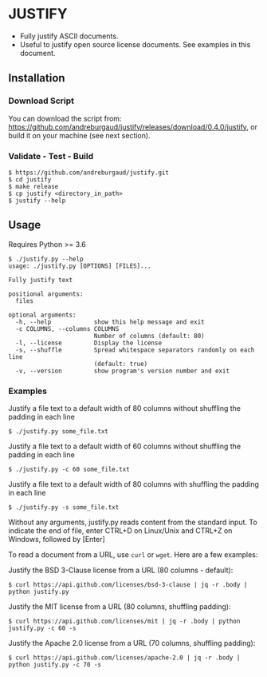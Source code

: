 # JUSTIFY

* Fully justify ASCII documents.
* Useful to justify open source license documents. See examples in this document.

## Installation

### Download Script

You can download the script from: https://github.com/andreburgaud/justify/releases/download/0.4.0/justify, or build it on your machine (see next section).

### Validate - Test - Build

```
$ https://github.com/andreburgaud/justify.git
$ cd justify
$ make release
$ cp justify <directory_in_path>
$ justify --help
```

## Usage

Requires Python >= 3.6

```
$ ./justify.py --help
usage: ./justify.py [OPTIONS] [FILES]...

Fully justify text

positional arguments:
  files

optional arguments:
  -h, --help            show this help message and exit
  -c COLUMNS, --columns COLUMNS
                        Number of columns (default: 80)
  -l, --license         Display the license
  -s, --shuffle         Spread whitespace separators randomly on each line
                        (default: true)
  -v, --version         show program's version number and exit
```

### Examples

Justify a file text to a default width of 80 columns without shuffling the padding in each line

```
$ ./justify.py some_file.txt
```

Justify a file text to a default width of 60 columns without shuffling the padding in each line

```
$ ./justify.py -c 60 some_file.txt
```


Justify a file text to a default width of 80 columns with shuffling the padding in each line

```
$ ./justify.py -s some_file.txt
```

Without any arguments, justify.py reads content from the standard input. To indicate the end of file, enter CTRL+D on Linux/Unix and CTRL+Z on Windows, followed by [Enter]

To read a document from a URL, use `curl` or `wget`. Here are a few examples:

Justify the BSD 3-Clause license from a URL (80 columns - default):

```
$ curl https://api.github.com/licenses/bsd-3-clause | jq -r .body | python justify.py
```

Justify the MIT license from a URL (80 columns, shuffling padding):

```
$ curl https://api.github.com/licenses/mit | jq -r .body | python justify.py -c 60 -s
```

Justify the Apache 2.0 license from a URL (70 columns, shuffling padding):

```
$ curl https://api.github.com/licenses/apache-2.0 | jq -r .body | python justify.py -c 70 -s
```
